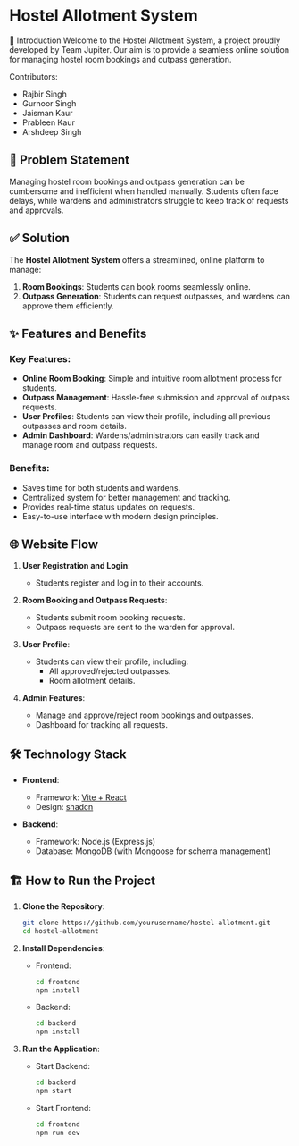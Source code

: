 

# Hostel Allotment System  

👋 Introduction
Welcome to the Hostel Allotment System, a project proudly developed by Team Jupiter. Our aim is to provide a seamless online solution for managing hostel room bookings and outpass generation.

Contributors:
- Rajbir Singh
- Gurnoor Singh
- Jaisman Kaur
- Prableen Kaur
- Arshdeep Singh

## 🚀 Problem Statement  
Managing hostel room bookings and outpass generation can be cumbersome and inefficient when handled manually. Students often face delays, while wardens and administrators struggle to keep track of requests and approvals.  

## ✅ Solution  
The **Hostel Allotment System** offers a streamlined, online platform to manage:  
1. **Room Bookings**: Students can book rooms seamlessly online.  
2. **Outpass Generation**: Students can request outpasses, and wardens can approve them efficiently.  

## ✨ Features and Benefits  

### Key Features:  
- **Online Room Booking**: Simple and intuitive room allotment process for students.  
- **Outpass Management**: Hassle-free submission and approval of outpass requests.  
- **User Profiles**: Students can view their profile, including all previous outpasses and room details.  
- **Admin Dashboard**: Wardens/administrators can easily track and manage room and outpass requests.  

### Benefits:  
- Saves time for both students and wardens.  
- Centralized system for better management and tracking.  
- Provides real-time status updates on requests.  
- Easy-to-use interface with modern design principles.  

## 🌐 Website Flow  

1. **User Registration and Login**:  
   - Students register and log in to their accounts.  

2. **Room Booking and Outpass Requests**:  
   - Students submit room booking requests.  
   - Outpass requests are sent to the warden for approval.  

3. **User Profile**:  
   - Students can view their profile, including:  
     - All approved/rejected outpasses.  
     - Room allotment details.  

4. **Admin Features**:  
   - Manage and approve/reject room bookings and outpasses.  
   - Dashboard for tracking all requests.  

## 🛠️ Technology Stack  

- **Frontend**:  
  - Framework: [Vite + React](https://vite.dev/)
  - Design: [shadcn](https://ui.shadcn.com/)  

- **Backend**:  
  - Framework: Node.js (Express.js)  
  - Database: MongoDB (with Mongoose for schema management)   

## 🏗️ How to Run the Project  

1. **Clone the Repository**:  
   ```bash  
   git clone https://github.com/yourusername/hostel-allotment.git  
   cd hostel-allotment  
   ```  

2. **Install Dependencies**:  
   - Frontend:  
     ```bash  
     cd frontend  
     npm install  
     ```  
   - Backend:  
     ```bash  
     cd backend  
     npm install  
     ``` 

3. **Run the Application**:  
   - Start Backend:  
     ```bash  
     cd backend  
     npm start  
     ```  
   - Start Frontend:  
     ```bash  
     cd frontend  
     npm run dev  
     ```  
